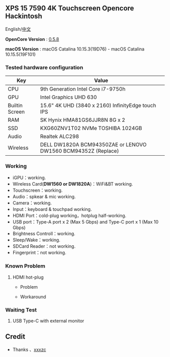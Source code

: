  ## XPS 15 7590 4K Touchscreen Opencore Hackintosh

 English/[中文](README-TW.md)

 **OpenCore Version** : [0.5.8](https://github.com/acidanthera/OpenCorePkg/releases)

 **macOS Version** : macOS Catalina 10.15.3(19D76) - macOS Catalina 10.15.5(19F101)

 ### Tested hardware configuration

 | Key                    | Value                                                        |
 | ---------------------- | ------------------------------------------------------------ |
 | CPU                    | 9th Generation Intel Core i7-9750h                           |
 | GPU                    | Intel Graphics UHD 630                                       |
 | Builtin Screen         | 15.6" 4K UHD (3840 x 2160) InfinityEdge touch IPS            |
 | RAM                    | SK Hynix HMA81GS6JJR8N 8G x 2                                |
 | SSD                    | KXG60ZNV1T02 NVMe TOSHIBA 1024GB                             |
 | Audio                  | Realtek ALC298                                               |
 | Wireless               | DELL DW1820A BCM94350ZAE or LENOVO DW1560 BCM94352Z (Replace)|
 ### Working

 * iGPU：working.
 * Wireless Card(**DW1560 or DW1820A**)：WiFi&BT working.
 * Touchscreen：working.
 * Audio：spkear & mic working.
 * Camera：working.
 * Input：keyboard & touchpad working.
 * HDMI Port：cold-plug working，hotplug half-working.
 * USB port：Type-A port x 2 (Max 5 Gbps) and Type-C port x 1 (Max 10 Gbps)
 * Brightness Controll：working.
 * Sleep/Wake：working.
 * SDCard Reader：not working.
 * Fingerprint：not working.

 ### Known Problem

 1. HDMI hot-plug 
    * Problem
     
    * Workaround

 ### Waiting Test

 1. USB Type-C with external monitor

 ## Credit

 - Thanks 、[xxxzc](https://github.com/xxxzc/xps15-9570-macos)
